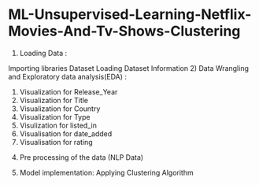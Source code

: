 # ML-Unsupervised-Learning-Netflix-Movies-And-Tv-Shows-Clustering

1) Loading Data :

Importing libraries
Dataset Loading
Dataset Information
2) Data Wrangling and Exploratory data analysis(EDA) :

  1. Visualization for Release_Year
  2. Visualization for Title
  3. Visualization for Country
  4. Visualization for Type
  5. Visulization for listed_in
  6. Visualisation for date_added
  7. Visualisation for rating
4) Pre processing of the data (NLP Data)

5) Model implementation: Applying Clustering Algorithm
